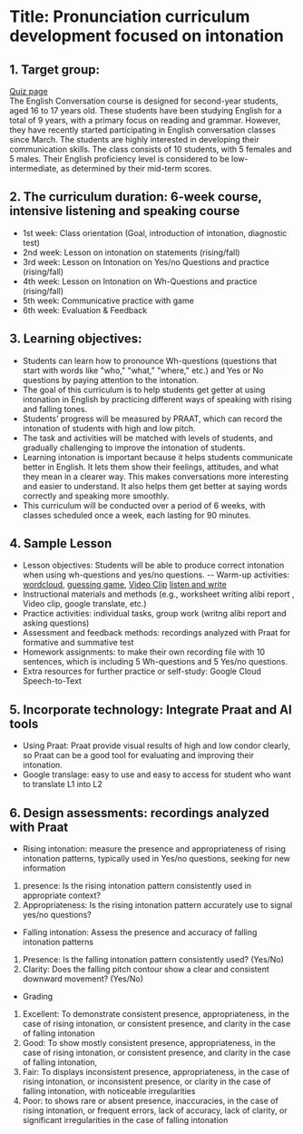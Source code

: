# Title: Pronunciation curriculum development focused on intonation

## 1.	Target group: 
[Quiz page](https://github.com/Englishson0909/EPA23_SHS/blob/main/Quiz.ipynb)  
The English Conversation course is designed for second-year students, aged 16 to 17 years old. These students have been studying English for a total of 9 years, with a primary focus on reading and grammar. However, they have recently started participating in English conversation classes since March. The students are highly interested in developing their communication skills. The class consists of 10 students, with 5 females and 5 males. Their English proficiency level is considered to be low-intermediate, as determined by their mid-term scores.

## 2.	The curriculum duration: 6-week course, intensive listening and speaking course
- 1st week: Class orientation (Goal, introduction of intonation, diagnostic test)
- 2nd week: Lesson on intonation on statements (rising/fall) 
- 3rd week: Lesson on Intonation on Yes/no Questions and practice (rising/fall) 
- 4th week: Lesson on Intonation on Wh-Questions and practice (rising/fall)
- 5th week: Communicative practice with game
- 6th week: Evaluation & Feedback 

## 3.	Learning objectives: 
-	Students can learn how to pronounce Wh-questions (questions that start with words like "who," "what," "where," etc.) and Yes or No questions by paying attention to the intonation. 
-	The goal of this curriculum is to help students get getter at using intonation in English by practicing different ways of speaking with rising and falling tones. 
-	Students’ progress will be measured by PRAAT, which can record the intonation of students with high and low pitch. 
-	The task and activities will be matched with levels of students, and gradually challenging to improve the intonation of students. 
-	Learning intonation is important because it helps students communicate better in English. It lets them show their feelings, attitudes, and what they mean in a clearer way. This makes conversations more interesting and easier to understand. It also helps them get better at saying words correctly and speaking more smoothly. 
-	This curriculum will be conducted over a period of 6 weeks, with classes scheduled once a week, each lasting for 90 minutes. 

## 4. Sample Lesson
- Lesson objectives: Students will be able to produce correct intonation when using wh-questions and yes/no questions.
-- Warm-up activities: [wordcloud](https://github.com/Englishson0909/EPA23_SHS/blob/main/wordcloud_shape.ipynb), [guessing game](https://github.com/Englishson0909/EPA23_SHS/blob/main/guessing_game.ipynb), [Video Clip](Animated_Video_with_AI.ipynb)
[listen and write](https://github.com/Englishson0909/EPA23_SHS/blob/main/listen%20and%20write.ipynb)
- Instructional materials and methods (e.g., worksheet writing alibi report , Video clip, google translate, etc.)
- Practice activities: individual tasks, group work (writng alibi report and asking questions)
- Assessment and feedback methods: recordings analyzed with Praat for formative and summative test
- Homework assignments: to make their own recording file with 10 sentences, which is including 5 Wh-questions and 5 Yes/no questions.    
- Extra resources for further practice or self-study: Google Cloud Speech-to-Text

## 5.	Incorporate technology: Integrate Praat and AI tools 
-	Using Praat: Praat provide visual results of high and low condor clearly, so Praat can be a good tool for evaluating and improving their intonation.  
- Google translage: easy to use and easy to access for student who want to translate L1 into L2

## 6.	Design assessments: recordings analyzed with Praat 
-	Rising intonation: measure the presence and appropriateness of rising intonation patterns, typically used in Yes/no questions, seeking for new information 
1)	presence: Is the rising intonation pattern consistently used in appropriate context? 
2)	Appropriateness: Is the rising intonation pattern accurately use to signal yes/no questions?

-	Falling intonation: Assess the presence and accuracy of falling intonation patterns
1)	Presence: Is the falling intonation pattern consistently used? (Yes/No)
2)	Clarity: Does the falling pitch contour show a clear and consistent downward movement? (Yes/No)

-	Grading 
1)	Excellent: To demonstrate consistent presence, appropriateness, in the case of rising intonation, or consistent presence, and clarity in the case of falling intonation
2)	Good: To show mostly consistent presence, appropriateness, in the case of rising intonation, or consistent presence, and clarity in the case of falling intonation, 	
3)	Fair: To displays inconsistent presence, appropriateness, in the case of rising intonation, or inconsistent presence, or clarity in the case of falling intonation, with noticeable irregularities 
4)	Poor: to shows rare or absent presence, inaccuracies, in the case of rising intonation, or frequent errors, lack of accuracy, lack of clarity, or significant irregularities in the case of falling intonation


